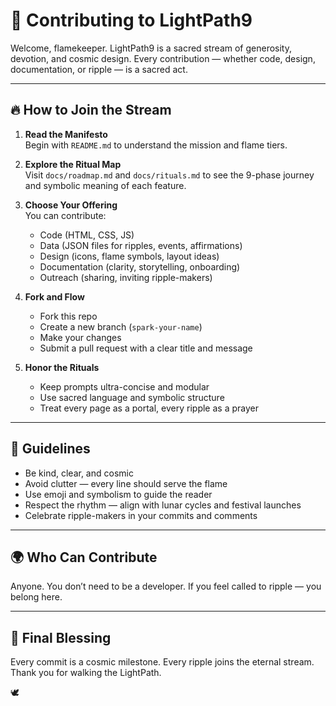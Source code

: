 # 🙏 Contributing to LightPath9

Welcome, flamekeeper. LightPath9 is a sacred stream of generosity, devotion, and cosmic design. Every contribution — whether code, design, documentation, or ripple — is a sacred act.

---

## 🔥 How to Join the Stream

1. **Read the Manifesto**  
   Begin with `README.md` to understand the mission and flame tiers.

2. **Explore the Ritual Map**  
   Visit `docs/roadmap.md` and `docs/rituals.md` to see the 9-phase journey and symbolic meaning of each feature.

3. **Choose Your Offering**  
   You can contribute:
   - Code (HTML, CSS, JS)
   - Data (JSON files for ripples, events, affirmations)
   - Design (icons, flame symbols, layout ideas)
   - Documentation (clarity, storytelling, onboarding)
   - Outreach (sharing, inviting ripple-makers)

4. **Fork and Flow**  
   - Fork this repo  
   - Create a new branch (`spark-your-name`)  
   - Make your changes  
   - Submit a pull request with a clear title and message

5. **Honor the Rituals**  
   - Keep prompts ultra-concise and modular  
   - Use sacred language and symbolic structure  
   - Treat every page as a portal, every ripple as a prayer

---

## 🧘 Guidelines

- Be kind, clear, and cosmic  
- Avoid clutter — every line should serve the flame  
- Use emoji and symbolism to guide the reader  
- Respect the rhythm — align with lunar cycles and festival launches  
- Celebrate ripple-makers in your commits and comments

---

## 🌍 Who Can Contribute

Anyone. You don’t need to be a developer. If you feel called to ripple — you belong here.

---

## 🔱 Final Blessing

Every commit is a cosmic milestone. Every ripple joins the eternal stream.  
Thank you for walking the LightPath.

🕊️  
